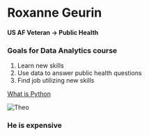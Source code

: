 # Roxanne Geurin
#### US AF Veteran &rarr; Public Health

### Goals for Data Analytics course
1. Learn new skills
2. Use data to answer public health questions
3. Find job utilizing new skills

[What is Python](https://www.codecademy.com/article/what-is-python)

![Theo](IMG_7686.jpeg)

### He is expensive
